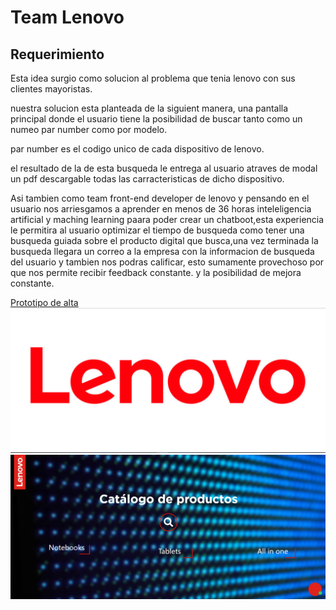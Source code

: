 # Team Lenovo

## Requerimiento


Esta idea surgio como solucion al problema que tenia lenovo con sus clientes mayoristas.

nuestra solucion esta planteada de la siguient manera, una pantalla principal donde el usuario tiene la posibilidad de buscar tanto como un numeo par number como por modelo.

par number es el codigo unico de cada dispositivo de lenovo.

el resultado de la de esta busqueda le entrega al usuario atraves de modal un pdf descargable todas las carracteristicas de dicho dispositivo.

Asi tambien como team front-end developer de lenovo y pensando en el usuario nos  arriesgamos a aprender en menos de 36 horas inteleligencia artificial y maching learning paara poder crear un chatboot,esta experiencia le permitira al usuario optimizar el tiempo de busqueda como  tener una busqueda guiada sobre el producto digital que busca,una vez terminada la busqueda llegara un correo a la empresa con la informacion de busqueda del usuario y tambien nos podras calificar, esto sumamente provechoso por que nos permite recibir feedback constante.
y la posibilidad de mejora constante.



[Prototipo de alta](https://www.figma.com/file/ERcYJbv4Oh9jRO15W8UiAKYS/Untitled?node-id=1%3A16)
![img-inicio-1](https://raw.githubusercontent.com/angelicanoriega/Lenovo/master/imgreadme/splast.PNG)
![img-inicio-2](https://raw.githubusercontent.com/angelicanoriega/Lenovo/master/imgreadme/inicio.PNG)



